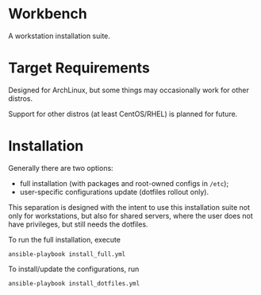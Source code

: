 Workbench
=========

A workstation installation suite.

Target Requirements
===================

Designed for ArchLinux, but some things may occasionally work for other distros.

Support for other distros (at least CentOS/RHEL) is planned for future.

Installation
============

Generally there are two options:

* full installation (with packages and root-owned configs in `/etc`);
* user-specific configurations update (dotfiles rollout only).

This separation is designed with the intent to use this installation suite not only for workstations,
but also for shared servers, where the user does not have privileges, but still needs the dotfiles.

To run the full installation, execute

```
ansible-playbook install_full.yml
```

To install/update the configurations, run

```
ansible-playbook install_dotfiles.yml
```
